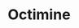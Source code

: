---
layout: default
description: Machine-learning based patent search and semantic analysis tool.
last_edit: Wed, 28 Jun 2023 18:35:05 GMT
location: https://www.dennemeyer.com/octimine/
shortname: octimine
tags:
- semantic analysis
title: Octimine
uuid: 5615d902-2dfe-4f8b-8205-df0b0b33ce08
---